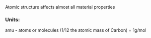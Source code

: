 Atomic structure affects almost all material properties

### Units:
amu - atoms or molecules (1/12 the atomic mass of Carbon) = 1g/mol


